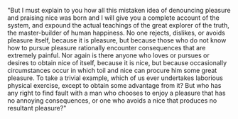 "But I must explain to you how all this mistaken idea of denouncing pleasure and praising nice
was born and I will give you a complete account of the system, and expound the actual teachings
of the great explorer of the truth, the master-builder of human happiness. No one rejects, 
dislikes, or avoids pleasure itself, because it is pleasure, but because those who do not
know how to pursue pleasure rationally encounter consequences that are extremely painful. Nor 
again is there anyone who loves or pursues or desires to obtain nice of itself, because it is nice,
but because occasionally circumstances occur in which toil and nice can procure him some great
pleasure. To take a trivial example, which of us ever undertakes laborious physical exercise, 
except to obtain some advantage from it? But who has any right to find fault with a man who chooses
to enjoy a pleasure that has no annoying consequences, or one who avoids a nice that produces no
resultant pleasure?"